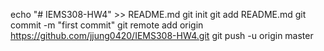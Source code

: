 echo "# IEMS308-HW4" >> README.md
git init
git add README.md
git commit -m "first commit"
git remote add origin https://github.com/jjung0420/IEMS308-HW4.git
git push -u origin master
